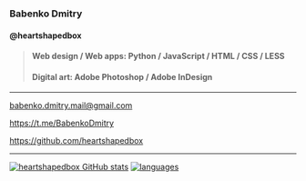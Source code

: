### Babenko Dmitry

#### @heartshapedbox

> #### Web design / Web apps: Python / JavaScript / HTML / CSS / LESS
> #### Digital art: Adobe Photoshop / Adobe InDesign
-----------------------------------------------------------------------------------------------------------------------------------------------------------------------------------
babenko.dmitry.mail@gmail.com

https://t.me/BabenkoDmitry

https://github.com/heartshapedbox

-----------------------------------------------------------------------------------------------------------------------------------------------------------------------------------
[![heartshapedbox GitHub stats](https://github-readme-stats.vercel.app/api?username=heartshapedbox&custom_title=Stats&show_icons=true&theme=tokyonight&bg_color=110,0d1117,1a1b27&hide_border=true)](https://camo.githubusercontent.com/0d020a29d447d73abc52564bdabdaeea9a1fb7ad931f492048e0cb5e41ffdc80/68747470733a2f2f6769746875622d726561646d652d73746174732e76657263656c2e6170702f6170693f757365726e616d653d6865617274736861706564626f7826637573746f6d5f7469746c653d53746174732673686f775f69636f6e733d74727565267468656d653d746f6b796f6e696768742662675f636f6c6f723d3131302c3064313131372c31613162323726686964655f626f726465723d74727565)
[![languages](https://github-readme-stats.vercel.app/api/top-langs/?username=heartshapedbox&layout=compact&theme=tokyonight&bg_color=110,0d1117,1a1b27&hide_border=true)](https://camo.githubusercontent.com/a370044793a67c3319c99fd68ab18fdecf45c92f9fa34b2d7717662c4bd295b4/68747470733a2f2f6769746875622d726561646d652d73746174732e76657263656c2e6170702f6170692f746f702d6c616e67732f3f757365726e616d653d6865617274736861706564626f78266c61796f75743d636f6d70616374267468656d653d746f6b796f6e696768742662675f636f6c6f723d3131302c3064313131372c31613162323726686964655f626f726465723d74727565)
<!---
heartshapedbox/heartshapedbox is a ✨ special ✨ repository because its `README.md` (this file) appears on your GitHub profile.
You can click the Preview link to take a look at your changes.
--->
